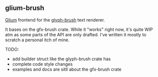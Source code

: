 ## glium-brush

[Glium](https://github.com/glium/glium) frontend for the [glyph-brush](https://github.com/alexheretic/glyph-brush) text renderer.

It bases on the gfx-brush crate. While it "works" right now, it's quite WIP atm as some parts of the API are only drafted. I've written it mostly to scratch a personal itch of mine.

TODO:

* add builder struct like the glyph-brush crate has
* complete code style changes
* examples and docs are sitll about the gfx-brush crate
